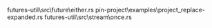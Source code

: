 futures-util\src\future\either.rs
pin-project\examples\project_replace-expanded.rs
futures-util\src\stream\once.rs
